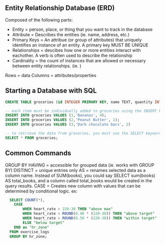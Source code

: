 ## Entity Relationship Database (ERD)

Composed of the following parts:
- Entity = person, place, or thing that you want to track in the database
- Attribute = Describes the entities (ie. name, address, etc.)
- Primary Keys = An attribue (or group of attributes) that uniquely identifies an instance of an entity. A primary key MUST BE UNIQUE
- Relationships = descibes how one or more entities interact with eachother. A verb is often used to describe the relationship
- Cardinality = the count of instances that are allowed or necessary between entity relationships. (ie. )

Rows = data
Columns = attributes/properties

## Starting a Database with SQL
```sql
CREATE TABLE groceries (id INTEGER PRIMARY KEY, name TEXT, quantity INTEGER); --sql commands and key words need to be all CAPS. also each argument creates a COLUMN in the database and needs to have a declared data type (ie. INTEGER, TEXT) Also, we are setting the 'id' as the primary key, which is how this individual table will be related to other tables in the database. Primary Keys are usually passed in as an argument first.

-- each item must be individually added to groceries using the INSERT keyword. the first parameter must be a unique integer. the second must be a string of text, and the third must be an integer.
INSERT INTO groceries VALUES (1,'Bananas', 4);
INSERT INTO groceries VALUES (2,'Peanut Butter', 1);
INSERT INTO groceries VALUES (3,'Dark chocolate bars', 2)

-- to retrieve the data from groceries, you must use the SELECT keyword. the '*' means retrieve all rows/datapoints from the table. FROM paired with the table name gives the SELECT keyword/function a target to read data from.
SELECT * FROM groceries;

```

## Common Commands
GROUP BY
HAVING = accessible for grouped data (ie. works with GROUP BY)
DISTINCT = unique entries only
AS = renames selected data as a column name. Instead of SUM(books), you could say SELECT sum(books) AS total_books, and a column called total_books would be created in the query results.
CASE = Creates new column with values that can be determined by conditional logic. ex:
```sql
  SELECT COUNT(*),
    CASE 
        WHEN heart_rate > 220-30 THEN "above max"
        WHEN heart_rate > ROUND(0.90 * (220-30)) THEN "above target"
        WHEN heart_rate > ROUND(0.50 * (220-30)) THEN "within target"
        ELSE "below target"
    END as "hr_zone"
  FROM exercise_logs
  GROUP BY hr_zone;
```

